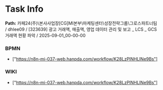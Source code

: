 # Task Info

**Path:** 카페24(주)\본사사업장\[CG]MI본부\마케팅센터\성장전략그룹\그로스파트너팀 / dhlee09 / [323639] 광고 거래액, 매출액, 영업 데이터 관리 및 보고 _ LCS _ GCS 거래액 현황 파악 / 2025-09-01_00-00-00

### BPMN
- ["https://n8n-mi-037-web.hanpda.com/workflow/K28LzPlNHLINe9Bs"]

### WIKI
- ["https://n8n-mi-037-web.hanpda.com/workflow/K28LzPlNHLINe9Bs"]

